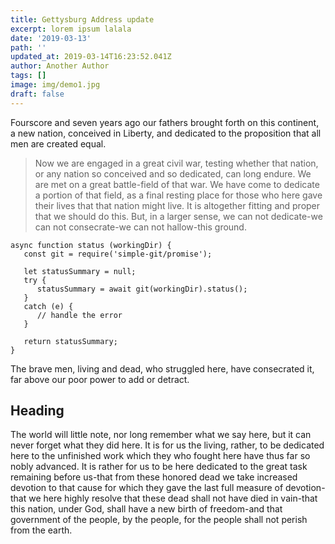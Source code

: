 ```yaml
---
title: Gettysburg Address update
excerpt: lorem ipsum lalala
date: '2019-03-13'
path: ''
updated_at: 2019-03-14T16:23:52.041Z
author: Another Author
tags: []
image: img/demo1.jpg
draft: false
---
```

Fourscore and seven years ago our fathers brought forth on this continent, a new nation, conceived in Liberty, and dedicated to the proposition that all men are created equal.

> Now we are engaged in a great civil war, testing whether that nation, or any nation so conceived and so dedicated, can long endure. We are met on a great battle\-field of that war. We have come to dedicate a portion of that field, as a final resting place for those who here gave their lives that that nation might live. It is altogether fitting and proper that we should do this.
But, in a larger sense, we can not dedicate\-we can not consecrate\-we can not hallow\-this ground.

```
async function status (workingDir) {
   const git = require('simple-git/promise');

   let statusSummary = null;
   try {
      statusSummary = await git(workingDir).status();
   }
   catch (e) {
      // handle the error
   }

   return statusSummary;
}
```

The brave men, living and dead, who struggled here, have consecrated it, far above our poor power to add or detract.

## Heading

The world will little note, nor long remember what we say here, but it can never forget what they did here. It is for us the living, rather, to be dedicated here to the unfinished work which they who fought here have thus far so nobly advanced. It is rather for us to be here dedicated to the great task remaining before us\-that from these honored dead we take increased devotion to that cause for which they gave the last full measure of devotion\-that we here highly resolve that these dead shall not have died in vain\-that this nation, under God, shall have a new birth of freedom\-and that government of the people, by the people, for the people shall not perish from the earth.
